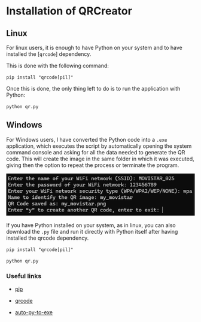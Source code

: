 # Installation of QRCreator

## Linux 
For linux users, it is enough to have Python on your system and to have installed the [``qrcode``] dependency.

This is done with the following command:

```console
pip install "qrcode[pil]"
```

Once this is done, the only thing left to do is to run the application with Python:

```console
python qr.py
```

## Windows
For Windows users, I have converted the Python code into a `.exe` application, which executes the script by automatically opening the system command console and asking for all the data needed to generate the QR code. This will create the image in the same folder in which it was executed, giving then the option to repeat the process or terminate the program.

![WinShell](../img/qr_creator_windows.png)

If you have Python installed on your system, as in linux, you can also download the `.py` file and run it directly with Python itself after having installed the qrcode dependency.

```console
pip install "qrcode[pil]"
```

```console
python qr.py
```

### Useful links

- [pip](https://pip.pypa.io/en/stable/getting-started/)

- [qrcode](https://pypi.org/project/qrcode/)

- [auto-py-to-exe](https://github.com/brentvollebregt/auto-py-to-exe)